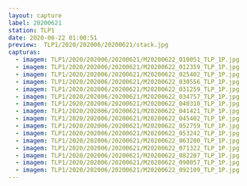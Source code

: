 ```yaml
---
layout: capture
label: 20200621
station: TLP1
date: 2020-06-22 01:00:51
preview:  TLP1/2020/202006/20200621/stack.jpg
capturas:
  - imagem: TLP1/2020/202006/20200621/M20200622_010051_TLP_1P.jpg
  - imagem: TLP1/2020/202006/20200621/M20200622_012359_TLP_1P.jpg
  - imagem: TLP1/2020/202006/20200621/M20200622_025402_TLP_1P.jpg
  - imagem: TLP1/2020/202006/20200621/M20200622_030556_TLP_1P.jpg
  - imagem: TLP1/2020/202006/20200621/M20200622_031259_TLP_1P.jpg
  - imagem: TLP1/2020/202006/20200621/M20200622_034757_TLP_1P.jpg
  - imagem: TLP1/2020/202006/20200621/M20200622_040310_TLP_1P.jpg
  - imagem: TLP1/2020/202006/20200621/M20200622_041421_TLP_1P.jpg
  - imagem: TLP1/2020/202006/20200621/M20200622_045402_TLP_1P.jpg
  - imagem: TLP1/2020/202006/20200621/M20200622_052759_TLP_1P.jpg
  - imagem: TLP1/2020/202006/20200621/M20200622_053242_TLP_1P.jpg
  - imagem: TLP1/2020/202006/20200621/M20200622_063200_TLP_1P.jpg
  - imagem: TLP1/2020/202006/20200621/M20200622_071322_TLP_1P.jpg
  - imagem: TLP1/2020/202006/20200621/M20200622_082207_TLP_1P.jpg
  - imagem: TLP1/2020/202006/20200621/M20200622_090057_TLP_1P.jpg
  - imagem: TLP1/2020/202006/20200621/M20200622_092109_TLP_1P.jpg
---
```

